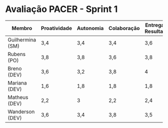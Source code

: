#  Avaliação PACER - Sprint 1

| Membro | Proatividade | Autonomia | Colaboração | Entrega de Resultados | Média |
|--------|--------------|-----------|-------------|-----------------------|-------|
| Guilhermina (SM) | 3,4 | 3,4 | 3,4 | 3,6 | 4 |
| Rubens (PO) | 3,8 | 3,8 | 3,6 | 3,8 | 4 |
| Breno (DEV) | 3,6 | 3,2 | 3,8 | 4 | 4 |
| Mariana (DEV) | 1,6 | 1,8 | 1,8 | 1,8 | 2 |
| Matheus (DEV) | 2,2 | 3 | 2,2 | 2,4 | 2 |
| Wanderson (DEV) | 3,6 | 3,4 | 3,8 | 3,5 | 4 |  
